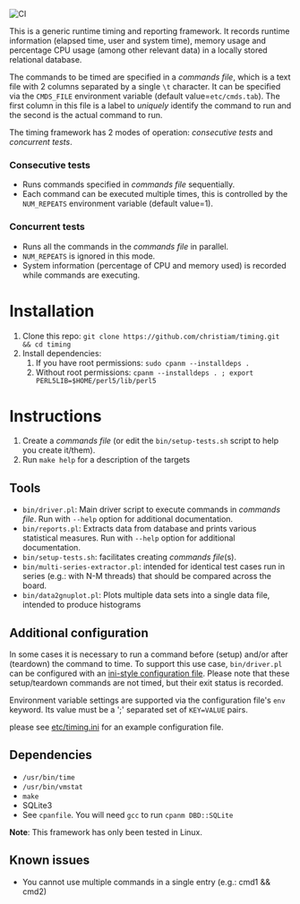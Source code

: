 ![CI](https://github.com/christiam/timing/workflows/CI/badge.svg)

This is a generic runtime timing and reporting framework. It records runtime
information (elapsed time, user and system time), memory usage and percentage
CPU usage (among other relevant data) in a locally stored relational database.

The commands to be timed are specified in a *commands file*, which is a
text file with 2 columns separated by a single `\t` character. It can be
specified via the `CMDS_FILE` environment variable (default
value=`etc/cmds.tab`). The first column in this file is a label to _uniquely_
identify the command to run and the second is the actual command to run.

The timing framework has 2 modes of operation: *consecutive tests* and *concurrent tests*.

### Consecutive tests

* Runs commands specified in *commands file* sequentially.
* Each command can be executed multiple times, this is controlled by the
`NUM_REPEATS` environment variable (default value=1).

### Concurrent tests

* Runs all the commands in the *commands file* in parallel.
* `NUM_REPEATS` is ignored in this mode.
* System information (percentage of CPU and memory used) is recorded while
  commands are executing. 

# Installation
1. Clone this repo: `git clone https://github.com/christiam/timing.git && cd timing`
2. Install dependencies: 
   1. If you have root permissions: `sudo cpanm --installdeps .`
   1. Without root permissions: `cpanm --installdeps . ; export PERL5LIB=$HOME/perl5/lib/perl5`

# Instructions
1. Create a *commands file* (or edit the `bin/setup-tests.sh` script to help you create it/them).
2. Run `make help` for a description of the targets

## Tools
* `bin/driver.pl`: Main driver script to execute commands in *commands file*. Run with `--help` option for additional documentation.
* `bin/reports.pl`: Extracts data from database and prints various statistical measures. Run with `--help` option for additional documentation.
* `bin/setup-tests.sh`: facilitates creating *commands file*(s).
* `bin/multi-series-extractor.pl`: intended for identical test cases run in series (e.g.: with N-M threads) that should be compared across the board.
* `bin/data2gnuplot.pl`: Plots multiple data sets into a single data file, intended to produce histograms

## Additional configuration

In some cases it is necessary to run a command before (setup) and/or after
(teardown) the command to time. To support this use case, `bin/driver.pl` can be configured with an
[ini-style configuration file](https://en.wikipedia.org/wiki/INI_file).
Please note that these setup/teardown commands are not timed, but their exit status is
recorded.

Environment variable settings are supported via the configuration file's `env`
keyword. Its value must be a ';' separated set of `KEY=VALUE` pairs.

please see [etc/timing.ini](etc/timing.ini) for an example configuration file.

## Dependencies
* `/usr/bin/time`
* `/usr/bin/vmstat`
* `make`
* SQLite3
* See `cpanfile`. You will need `gcc` to run `cpanm DBD::SQLite`

**Note**: This framework has only been tested in Linux.

## Known issues
* You cannot use multiple commands in a single entry (e.g.: cmd1 && cmd2)
